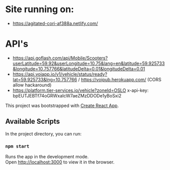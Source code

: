 # Site running on:
* https://agitated-cori-af388a.netlify.com/


# API's
* https://api.goflash.com/api/Mobile/Scooters?userLatitude=59.92&userLongitude=10.75&lang=en&latitude=59.925733&longitude=10.757766&latitudeDelta=0.01&longitudeDelta=0.01
* https://api.voiapp.io/v1/vehicle/status/ready?lat=59.925733&lng=10.757766 / https://voipub.herokuapp.com/ (CORS allow hackaround)
* https://platform.tier-services.io/vehicle?zoneId=OSLO x-api-key: bpEUTJEBTf74oGRWxaIcW7aeZMzDDODe1yBoSxi2




This project was bootstrapped with [Create React App](https://github.com/facebook/create-react-app).

## Available Scripts

In the project directory, you can run:

### `npm start`

Runs the app in the development mode.<br>
Open [http://localhost:3000](http://localhost:3000) to view it in the browser.
